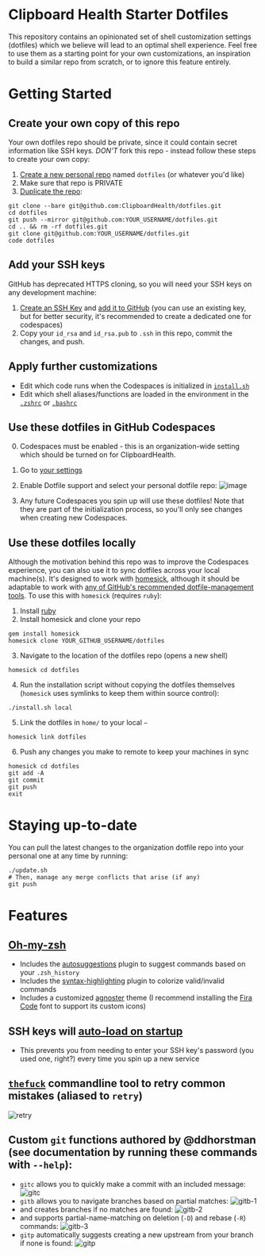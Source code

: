 # Clipboard Health Starter Dotfiles
This repository contains an opinionated set of shell customization settings (dotfiles) which we believe will lead to an optimal shell experience. Feel free to use them as a starting point for your own customizations, an inspiration to build a similar repo from scratch, or to ignore this feature entirely.

# Getting Started
## Create your own copy of this repo
Your own dotfiles repo should be private, since it could contain secret information like SSH keys. _DON'T_ fork this repo - instead follow these steps to create your own copy:
1. [Create a new personal repo](https://github.com/new) named `dotfiles` (or whatever you'd like)
2. Make sure that repo is PRIVATE
3. [Duplicate the repo](https://docs.github.com/en/repositories/creating-and-managing-repositories/duplicating-a-repository):
```
git clone --bare git@github.com:ClipboardHealth/dotfiles.git
cd dotfiles
git push --mirror git@github.com:YOUR_USERNAME/dotfiles.git
cd .. && rm -rf dotfiles.git
git clone git@github.com:YOUR_USERNAME/dotfiles.git
code dotfiles
```
## Add your SSH keys
GitHub has deprecated HTTPS cloning, so you will need your SSH keys on any development machine:
1. [Create an SSH Key](https://docs.github.com/en/authentication/connecting-to-github-with-ssh/generating-a-new-ssh-key-and-adding-it-to-the-ssh-agent) and [add it to GitHub](https://docs.github.com/en/authentication/connecting-to-github-with-ssh/adding-a-new-ssh-key-to-your-github-account) (you can use an existing key, but for better security, it's recommended to create a dedicated one for codespaces)
2. Copy your `id_rsa` and `id_rsa.pub` to `.ssh` in this repo, commit the changes, and push.
## Apply further customizations
- Edit which code runs when the Codespaces is initialized in [`install.sh`](install.sh)
- Edit which shell aliases/functions are loaded in the environment in the [`.zshrc`](home/.zshrc) or [`.bashrc`](home/.bashrc)
## Use these dotfiles in GitHub Codespaces
0. Codespaces must be enabled - this is an organization-wide setting which should be turned on for ClipboardHealth.
1. Go to [your settings](https://github.com/settings/codespaces)
2. Enable Dotfile support and select your personal dotfile repo:
![image](https://user-images.githubusercontent.com/7649736/157506457-79949742-2585-4e73-ab50-6e5962e0ce5f.png)

3. Any future Codespaces you spin up will use these dotfiles! Note that they are part of the initialization process, so you'll only see changes when creating new Codespaces.

## Use these dotfiles locally
Although the motivation behind this repo was to improve the Codespaces experience, you can also use it to sync dotfiles across your local machine(s). It's designed to work with [homesick](https://github.com/technicalpickles/homesick), although it should be adaptable to work with [any of GitHub's recommended dotfile-management tools](https://dotfiles.github.io/utilities/).
To use this with `homesick` (requires `ruby`):
1. Install [ruby](https://www.ruby-lang.org/en/documentation/installation/)
2. Install homesick and clone your repo
```
gem install homesick
homesick clone YOUR_GITHUB_USERNAME/dotfiles
```
3. Navigate to the location of the dotfiles repo (opens a new shell)
```
homesick cd dotfiles
```
4. Run the installation script without copying the dotfiles themselves (`homesick` uses symlinks to keep them within source control):
```
./install.sh local
```
5. Link the dotfiles in `home/` to your local `~`
```
homesick link dotfiles
```
6. Push any changes you make to remote to keep your machines in sync
```
homesick cd dotfiles
git add -A
git commit
git push
exit
```
# Staying up-to-date
You can pull the latest changes to the organization dotfile repo into your personal one at any time by running:
```
./update.sh
# Then, manage any merge conflicts that arise (if any)
git push
```
# Features
## [Oh-my-zsh](https://ohmyz.sh/)
- Includes the [autosuggestions](https://github.com/zsh-users/zsh-autosuggestions#readme) plugin to suggest commands based on your `.zsh_history`
- Includes the [syntax-highlighting](https://github.com/zsh-users/zsh-syntax-highlighting#readme) plugin to colorize valid/invalid commands
- Includes a customized [agnoster](https://github.com/agnoster/agnoster-zsh-theme#readme) theme (I recommend installing the [Fira Code](https://github.com/tonsky/FiraCode/wiki/Installing) font to support its custom icons)
## SSH keys will [auto-load on startup](home/custom-shell-scripts/ssh-agent.sh)
- This prevents you from needing to enter your SSH key's password (you used one, right?) every time you spin up a new service
## [`thefuck`](https://github.com/nvbn/thefuck#readme) commandline tool to retry common mistakes (aliased to `retry`)
![retry](https://user-images.githubusercontent.com/7649736/157540204-f6411841-0411-49c8-9175-8bee6302b66e.gif)
## Custom `git` functions authored by @ddhorstman (see documentation by running these commands with `--help`):
- `gitc` allows you to quickly make a commit with an included message:
![gitc](https://user-images.githubusercontent.com/7649736/157537443-d466e66f-ac75-40ac-bfec-904c7d9fb268.gif)
- `gitb` allows you to navigate branches based on partial matches:
![gitb-1](https://user-images.githubusercontent.com/7649736/157537125-4443dd27-fc55-4bb8-8492-2a5c5d7d82b4.gif)
- and creates branches if no matches are found:
![gitb-2](https://user-images.githubusercontent.com/7649736/157537795-b89f86dc-07ae-420c-85b4-b6313d88f2fe.gif)
- and supports partial-name-matching on deletion (`-D`) and rebase (`-R`) commands:
![gitb-3](https://user-images.githubusercontent.com/7649736/157538515-58ad421f-bc1f-4737-9a90-212d6ef54f7e.gif)
- `gitp` automatically suggests creating a new upstream from your branch if none is found:
![gitp](https://user-images.githubusercontent.com/7649736/157538162-f4cd1d25-9972-4066-91ad-9fdb44fa4bd4.gif)
